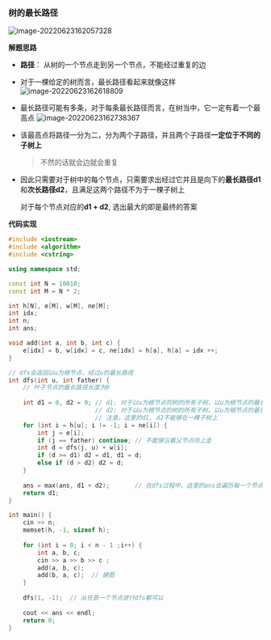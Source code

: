 ### 树的最长路径

![image-20220623162057328](http://www.cdn.liver0377.xyz/typora/202206231620393.png)



**解题思路**

- **路径**： 从树的一个节点走到另一个节点，不能经过重复的边

- 对于一棵给定的树而言，最长路径看起来就像这样
  ![image-20220623162618809](http://www.cdn.liver0377.xyz/typora/202206231626851.png)

- 最长路径可能有多条，对于每条最长路径而言，在树当中，它一定有着一个最高点
  ![image-20220623162738367](http://www.cdn.liver0377.xyz/typora/202206231627409.png)

- 该最高点将路径一分为二，分为两个子路径，并且两个子路径**一定位于不同的子树上**

  > 不然的话就会边就会重复

- 因此只需要对于树中的每个节点，只需要求出经过它并且是向下的**最长路径d1**和**次长路径d2**，且满足这两个路径不为于一棵子树上

  对于每个节点对应的**d1 + d2**, 选出最大的即是最终的答案



**代码实现**

```cpp
#include <iostream>
#include <algorithm>
#include <cstring>

using namespace std;

const int N = 10010;
const int M = N * 2;

int h[N], e[M], w[M], ne[M];
int idx;
int n;
int ans;

void add(int a, int b, int c) {
    e[idx] = b, w[idx] = c, ne[idx] = h[a], h[a] = idx ++;
}

// dfs会返回以u为根节点，经过u的最长路径
int dfs(int u, int father) {
    // 叶子节点的最长路径长度为0
    
    int d1 = 0, d2 = 0; // d1: 对于以u为根节点的树的所有子树，以u为根节点的最长路径
                        // d2: 对于以u为根节点的树的所有子树，以u为根节点的最长路径
                        // 注意，这里的d1, d2不能够在一棵子树上
    for (int i = h[u]; i != -1; i = ne[i]) {
        int j = e[i];
        if (j == father) continue; // 不能够沿着父节点向上走
        int d = dfs(j, u) + w[i];
        if (d >= d1) d2 = d1, d1 = d;
        else if (d > d2) d2 = d;
    }
    
    ans = max(ans, d1 + d2);       // 在dfs过程中，这里的ans会遍历每一个节点
    return d1;
}

int main() {
    cin >> n;
    memset(h, -1, sizeof h);
    
    for (int i = 0; i < n - 1 ;i++) {
        int a, b, c;
        cin >> a >> b >> c ;
        add(a, b, c);
        add(b, a, c);  // 建图
    }    
    
    dfs(1, -1);  // 从任意一个节点进行dfs都可以
    
    cout << ans << endl;
    return 0;
}
```


